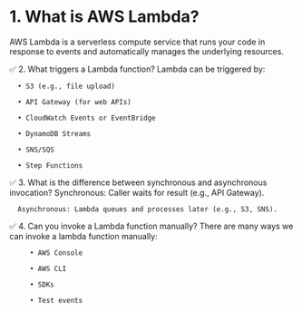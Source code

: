 #   1. What is AWS Lambda?
AWS Lambda is a serverless compute service that runs your code in response to events and automatically manages the underlying resources.

✅  2. What triggers a Lambda function?
Lambda can be triggered by:
      
      • S3 (e.g., file upload)
      
      • API Gateway (for web APIs)
      
      • CloudWatch Events or EventBridge
      
      • DynamoDB Streams
      
      • SNS/SQS
      
      • Step Functions


 ✅ 3. What is the difference between synchronous and asynchronous invocation?
      Synchronous: Caller waits for result (e.g., API Gateway).
      
      Asynchronous: Lambda queues and processes later (e.g., S3, SNS).

 ✅ 4. Can you invoke a Lambda function manually?
There are many ways we can invoke a lambda function manually:
   
         • AWS Console
         
         • AWS CLI
         
         • SDKs
         
         • Test events
